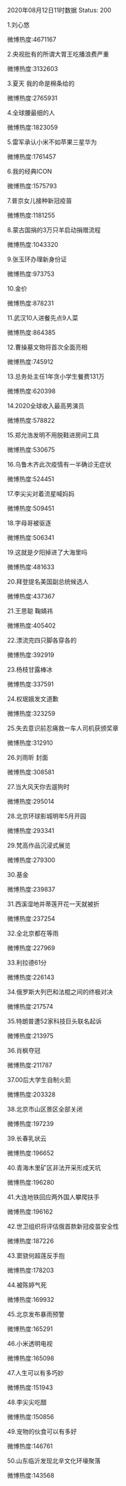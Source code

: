 2020年08月12日11时数据
Status: 200

1.刘心悠

微博热度:4671167

2.央视批有的所谓大胃王吃播浪费严重

微博热度:3132603

3.夏天 我的命是棉条给的

微博热度:2765931

4.全球腰最细的人

微博热度:1823059

5.雷军承认小米不如苹果三星华为

微博热度:1761457

6.我的经典ICON

微博热度:1575793

7.普京女儿接种新冠疫苗

微博热度:1181255

8.蒙古国捐的3万只羊启动捐赠流程

微博热度:1043320

9.张玉环办理新身份证

微博热度:973753

10.金价

微博热度:878231

11.武汉10人进餐先点9人菜

微博热度:864385

12.曹操墓文物将首次全面亮相

微博热度:745912

13.总务处主任1年贪小学生餐费131万

微博热度:620398

14.2020全球收入最高男演员

微博热度:578822

15.郑允浩发明不用脱鞋进房间工具

微博热度:530675

16.乌鲁木齐此次疫情有一半确诊无症状

微博热度:524451

17.李尖尖对着流星喊妈妈

微博热度:509451

18.字母哥被驱逐

微博热度:506341

19.这就是夕阳掉进了大海里吗

微博热度:481633

20.拜登提名美国副总统候选人

微博热度:437367

21.王思聪 鞠婧祎

微博热度:405402

22.漂流完四只脚各穿各的

微博热度:392919

23.杨枝甘露棒冰

微博热度:337591

24.权珉娥发文道歉

微博热度:323259

25.失去意识前忍痛救一车人司机获颁奖章

微博热度:312910

26.刘雨昕 封面

微博热度:308581

27.当大风天你去遛狗时

微博热度:295014

28.北京环球影城明年5月开园

微博热度:293341

29.梵高作品沉浸式展览

微博热度:279300

30.基金

微博热度:239837

31.西溪湿地并蒂莲开花一天就被折

微博热度:237254

32.全北京都在等雨

微博热度:227969

33.利拉德61分

微博热度:226143

34.俄罗斯大列巴和法棍之间的终极对决

微博热度:217574

35.特朗普遭52家科技巨头联名起诉

微博热度:213975

36.肖枫夺冠

微博热度:211787

37.00后大学生自制火箭

微博热度:203328

38.北京市山区景区全部关闭

微博热度:197239

39.长春乳状云

微博热度:196652

40.青海木里矿区非法开采形成天坑

微博热度:196280

41.大连地铁回应两外国人攀爬扶手

微博热度:196162

42.世卫组织将评估俄首款新冠疫苗安全性

微博热度:187226

43.窦骁何超莲反手抱

微博热度:178203

44.被陈婷气死

微博热度:169932

45.北京发布暴雨预警

微博热度:165291

46.小米透明电视

微博热度:165098

47.人生可以有多巧妙

微博热度:151943

48.李尖尖吃醋

微博热度:150856

49.宠物的伙食可以有多好

微博热度:146761

50.山东临沂发现北辛文化环壕聚落

微博热度:143568

